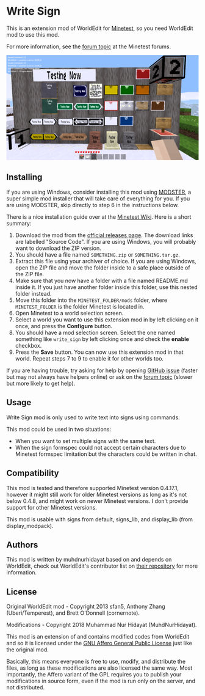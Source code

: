 Write Sign
==============
This is an extension mod of WorldEdit for [Minetest](http://minetest.net/), so you need WorldEdit mod to use this mod.

For more information, see the [forum topic](https://forum.minetest.net/viewtopic.php?f=9&t=20712) at the Minetest forums.

![Screenshot](screenshot.png)

Installing
----------

If you are using Windows, consider installing this mod using [MODSTER](https://forum.minetest.net/viewtopic.php?id=6497), a super simple mod installer that will take care of everything for you. If you are using MODSTER, skip directly to step 6 in the instructions below.

There is a nice installation guide over at the [Minetest Wiki](http://wiki.minetest.com/wiki/Installing_mods). Here is a short summary:

1. Download the mod from the [official releases page](https://github.com/MuhdNurHidayat/write_sign/releases). The download links are labelled "Source Code". If you are using Windows, you will probably want to download the ZIP version.
2. You should have a file named `SOMETHING.zip` or `SOMETHING.tar.gz`.
3. Extract this file using your archiver of choice. If you are using Windows, open the ZIP file and move the folder inside to a safe place outside of the ZIP file.
4. Make sure that you now have a folder with a file named README.md inside it. If you just have another folder inside this folder, use this nested folder instead.
5. Move this folder into the `MINETEST_FOLDER/mods` folder, where `MINETEST_FOLDER` is the folder Minetest is located in.
6. Open Minetest to a world selection screen.
7. Select a world you want to use this extension mod in by left clicking on it once, and press the **Configure** button.
8. You should have a mod selection screen. Select the one named something like `write_sign` by left clicking once and check the **enable** checkbox.
9. Press the **Save** button. You can now use this extension mod in that world. Repeat steps 7 to 9 to enable it for other worlds too.

If you are having trouble, try asking for help by opening [GitHub issue](https://github.com/MuhdNurHidayat/write_sign/issues) (faster but may not always have helpers online) or ask on the [forum topic](https://forum.minetest.net/viewtopic.php?f=9&t=20712) (slower but more likely to get help).

Usage
-----
Write Sign mod is only used to write text into signs using commands.

This mod could be used in two situations:
- When you want to set multiple signs with the same text.
- When the sign formspec could not accept certain characters due to Minetest formspec limitation but the characters could be written in chat.

Compatibility
-------------
This mod is tested and therefore supported Minetest version 0.4.17.1, however it might still work for older Minetest versions as long as it's not below 0.4.8, and might work on newer Minetest versions. I don't provide support for other Minetest versions.

This mod is usable with signs from default, signs_lib, and display_lib (from display_modpack).

Authors
-------
This mod is written by muhdnurhidayat based on and depends on WorldEdit, check out WorldEdit's contributor list on [their repository](https://github.com/Uberi/Minetest-WorldEdit) for more information.

License
-------
Original WorldEdit mod - Copyright 2013 sfan5, Anthony Zhang (Uberi/Temperest), and Brett O'Donnell (cornernote).

Modifications - Copyright 2018 Muhammad Nur Hidayat (MuhdNurHidayat).

This mod is an extension of and contains modified codes from WorldEdit and so it is licensed under the [GNU Affero General Public License](http://www.gnu.org/licenses/agpl-3.0.html) just like the original mod.

Basically, this means everyone is free to use, modify, and distribute the files, as long as these modifications are also licensed the same way.
Most importantly, the Affero variant of the GPL requires you to publish your modifications in source form, even if the mod is run only on the server, and not distributed.

